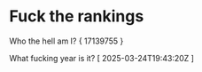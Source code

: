 # Fuck the rankings

Who the hell am I?
{ 17139755 }

What fucking year is it?
[ 2025-03-24T19:43:20Z ]
